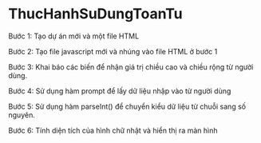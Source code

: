 # ThucHanhSuDungToanTu

Bước 1: Tạo dự án mới và một file HTML

Bước 2: Tạo file javascript mới và nhúng vào file HTML ở bước 1

Bước 3: Khai báo các biến để nhận giá trị chiều cao và chiều rộng từ người dùng.

Bước 4: Sử dụng hàm prompt để lấy dữ liệu nhập vào từ người dùng

Bước 5: Sử dụng hàm parseInt() để chuyển kiểu dữ liệu từ chuỗi sang số nguyên.

Bước 6: Tính diện tích của hình chữ nhật và hiển thị ra màn hình
